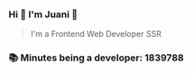 ### Hi 👋 I&#39;m Juani 🦁

> I&#39;m a Frontend Web Developer SSR

### 📚 Minutes being a developer: 1839788
